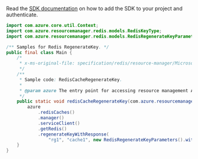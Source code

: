 Read the [SDK documentation](https://github.com/Azure/azure-sdk-for-java/blob/azure-resourcemanager_2.15.0/sdk/resourcemanager/azure-resourcemanager/README.md) on how to add the SDK to your project and authenticate.

```java
import com.azure.core.util.Context;
import com.azure.resourcemanager.redis.models.RedisKeyType;
import com.azure.resourcemanager.redis.models.RedisRegenerateKeyParameters;

/** Samples for Redis RegenerateKey. */
public final class Main {
    /*
     * x-ms-original-file: specification/redis/resource-manager/Microsoft.Cache/stable/2021-06-01/examples/RedisCacheRegenerateKey.json
     */
    /**
     * Sample code: RedisCacheRegenerateKey.
     *
     * @param azure The entry point for accessing resource management APIs in Azure.
     */
    public static void redisCacheRegenerateKey(com.azure.resourcemanager.AzureResourceManager azure) {
        azure
            .redisCaches()
            .manager()
            .serviceClient()
            .getRedis()
            .regenerateKeyWithResponse(
                "rg1", "cache1", new RedisRegenerateKeyParameters().withKeyType(RedisKeyType.PRIMARY), Context.NONE);
    }
}
```
